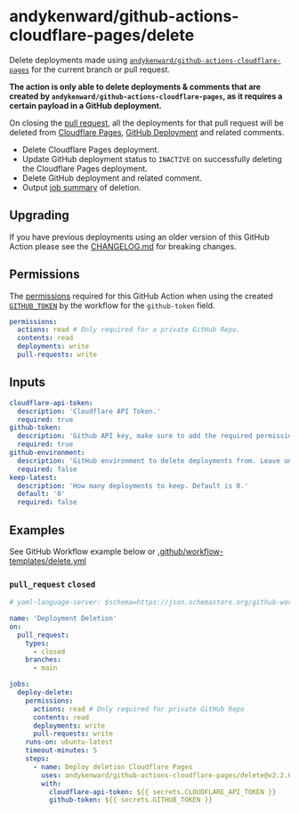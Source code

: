 # andykenward/github-actions-cloudflare-pages/delete

Delete deployments made using [`andykenward/github-actions-cloudflare-pages`](../README.md) for the current branch or pull request.

**The action is only able to delete deployments & comments that are created by `andykenward/github-actions-cloudflare-pages`, as it requires a certain payload in a GitHub deployment.**

On closing the [pull request], all the deployments for that pull request will be deleted from [Cloudflare Pages], [GitHub Deployment] and related comments.

- Delete Cloudflare Pages deployment.
- Update GitHub deployment status to `INACTIVE` on successfully deleting the Cloudflare Pages deployment.
- Delete GitHub deployment and related comment.
- Output [job summary] of deletion.

## Upgrading

If you have previous deployments using an older version of this GitHub Action please see the [CHANGELOG.md](../CHANGELOG.md) for breaking changes.

## Permissions

The [permissions] required for this GitHub Action when using the created [`GITHUB_TOKEN`] by the workflow for the `github-token` field.

```yaml
permissions:
  actions: read # Only required for a private GitHub Repo.
  contents: read
  deployments: write
  pull-requests: write
```

## Inputs

```yaml
cloudflare-api-token:
  description: 'Cloudflare API Token.'
  required: true
github-token:
  description: 'Github API key, make sure to add the required permissions for this action.'
  required: true
github-environment:
  description: 'GitHub environment to delete deployments from. Leave undefined to delete all deployments referencing the current branch or pull_request.'
  required: false
keep-latest:
  description: 'How many deployments to keep. Default is 0.'
  default: '0'
  required: false
```

## Examples

See GitHub Workflow example below or [.github/workflow-templates/delete.yml](../.github/workflow-templates/delete.yml)

### `pull_request` `closed`

```yaml
# yaml-language-server: $schema=https://json.schemastore.org/github-workflow.json

name: 'Deployment Deletion'
on:
  pull_request:
    types:
      - closed
    branches:
      - main

jobs:
  deploy-delete:
    permissions:
      actions: read # Only required for private GitHub Repo
      contents: read
      deployments: write
      pull-requests: write
    runs-on: ubuntu-latest
    timeout-minutes: 5
    steps:
      - name: Deploy deletion Cloudflare Pages
        uses: andykenward/github-actions-cloudflare-pages/delete@v2.2.0
        with:
          cloudflare-api-token: ${{ secrets.CLOUDFLARE_API_TOKEN }}
          github-token: ${{ secrets.GITHUB_TOKEN }}
```

[pull request]: https://docs.github.com/en/pull-requests
[Cloudflare Pages]: https://pages.cloudflare.com/
[permissions]: https://docs.github.com/en/actions/using-workflows/workflow-syntax-for-github-actions#permissions
[`GITHUB_TOKEN`]: https://docs.github.com/en/actions/security-guides/automatic-token-authentication
[GitHub Deployment]: https://docs.github.com/en/actions/deployment/targeting-different-environments/using-environments-for-deployment
[job summary]: https://docs.github.com/en/actions/using-workflows/workflow-commands-for-github-actions#adding-a-job-summary

